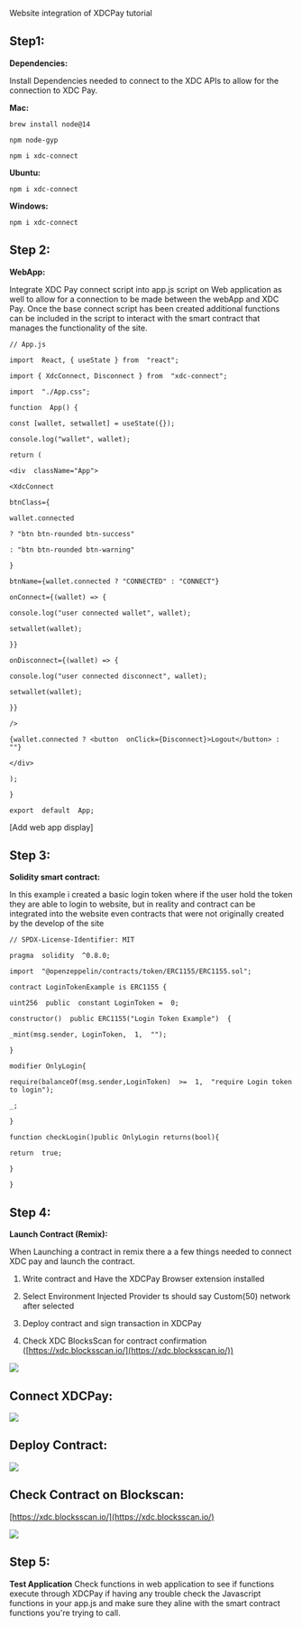 Website integration of XDCPay tutorial

  

## **Step1:**

**Dependencies:**

Install Dependencies needed to connect to the XDC APIs to allow for the connection to XDC Pay.

  

**Mac:**

    brew install node@14
    
    npm node-gyp
    
    npm i xdc-connect

**Ubuntu:**

    npm i xdc-connect

**Windows:**

    npm i xdc-connect

## Step 2:

**WebApp:**

Integrate XDC Pay connect script into app.js script on Web application as well to allow for a connection to be made between the webApp and XDC Pay. Once the base connect script has been created additional functions can be included in the script to interact with the smart contract that manages the functionality of the site.

  

    // App.js
    
    import  React, { useState } from  "react";
    
    import { XdcConnect, Disconnect } from  "xdc-connect";
    
    import  "./App.css";
    
    function  App() {
    
    const [wallet, setwallet] = useState({});
    
    console.log("wallet", wallet);
    
    return (
    
    <div  className="App">
    
    <XdcConnect
    
    btnClass={
    
    wallet.connected
    
    ? "btn btn-rounded btn-success"
    
    : "btn btn-rounded btn-warning"
    
    }
    
    btnName={wallet.connected ? "CONNECTED" : "CONNECT"}
    
    onConnect={(wallet) => {
    
    console.log("user connected wallet", wallet);
    
    setwallet(wallet);
    
    }}
    
    onDisconnect={(wallet) => {
    
    console.log("user connected disconnect", wallet);
    
    setwallet(wallet);
    
    }}
    
    />
    
    {wallet.connected ? <button  onClick={Disconnect}>Logout</button> : ""}
    
    </div>
    
    );
    
    }
    
    export  default  App;
    
      

[Add web app display]

  

## Step 3:

**Solidity smart contract:**

In this example i created a basic login token where if the user hold the token they are able to login to website, but in reality and contract can be integrated into the website even contracts that were not originally created by the develop of the site

      
    
    // SPDX-License-Identifier: MIT
    
    pragma  solidity  ^0.8.0;
    
    import  "@openzeppelin/contracts/token/ERC1155/ERC1155.sol";
    
    contract LoginTokenExample is ERC1155 {
    
    uint256  public  constant LoginToken =  0;
    
    constructor()  public ERC1155("Login Token Example")  {
    
    _mint(msg.sender, LoginToken,  1,  "");
    
    }
    
    modifier OnlyLogin{
    
    require(balanceOf(msg.sender,LoginToken)  >=  1,  "require Login token to login");
    
    _;
    
    }
    
    function checkLogin()public OnlyLogin returns(bool){
    
    return  true;
    
    }
    
    }

  

## Step 4:

**Launch Contract (Remix):**

When Launching a contract in remix there a a few things needed to connect XDC pay and launch the contract.

1.  Write contract and Have the XDCPay Browser extension installed
    
2.  Select Environment Injected Provider ts should say Custom(50) network after selected
    
3.  Deploy contract and sign transaction in XDCPay
    
4.  Check XDC BlocksScan for contract confirmation ([https://xdc.blocksscan.io/](https://xdc.blocksscan.io/))
    

![](https://lh5.googleusercontent.com/YRS11f9N9FZH6zgGYtU9asBEnYgucoLkgut8_fRJ2Eit3nh2q7XBRRN3jklhZ-jPX47vpgNrZ7GTKcGUT6eWgP59o0G4qj5OBIHe3WnTOrnhZ1NU4ZckHgwxyg-DCzoSMMVtdX4MHxHDApwsN0G2cxs)

## Connect XDCPay:

![](https://lh6.googleusercontent.com/gUbfGVDh3_zg_GdPHL97e2UJVgvALG4Q1wFyzWzUr-pWBPGrw_ivp8eP88yQA6s1ctldOPDtXZM8zf-7YAZt56AsoD265Ux0sZT934vCyll3Z2p8RMIJ5nngBO1eHrwM_v43Dy6JyjcQHH0paWeldCA)

  
  
  

## Deploy Contract:

![](https://lh6.googleusercontent.com/6e1ROKqw3N4c-5YQR2rlmqQl5YsG9NGxqIMWWvA65mRuK-7MfS3aJIaLvnBayqqOa1khw9u87npr2blIM_bCczrZlPkx3KBmXDUfezU28zcUPUw7xnRJO83XHPL9VVEpJmXHx698r464xcUyVN3ugr8)

## Check Contract on Blockscan:
[https://xdc.blocksscan.io/](https://xdc.blocksscan.io/)

![](https://lh5.googleusercontent.com/lkhRmNbGVj9aODOztmm9bzYJY-nnqvvOQmFC1yZXLiyDvodmtXbLy7Z4bPS1aS-IEdZrklaf6toGtaznC7iBUdw5TFROCAZaaKzOve3lINmN4EX28ApY91PiWqg75oTOl2ii0mbYM0YB2Q-lrE2TQ-A)

  
## Step 5:

**Test Application**
Check functions in web application to see if functions execute through XDCPay if having any trouble check the Javascript functions in your app.js and make sure they aline with the smart contract functions you're trying to call.
